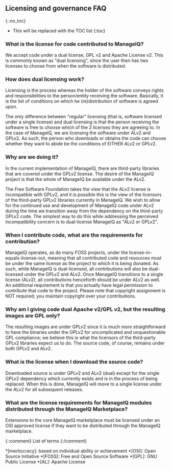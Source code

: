 ## Licensing and governance FAQ
{:.no_toc}

* This will be replaced with the TOC list
{:toc}

### What is the license for code contributed to ManageIQ?

We accept code under a dual license, GPL v2 and Apache License v2. This
is commonly known as "dual licensing", since the user then has two
licenses to choose from when the software is distributed.

### How does dual licensing work?

Licensing is the process whereas the holder of the software conveys
rights and responsibilities to the person/entity receiving the software.
Basically, it is the list of conditions on which he (re)distribution of
software is agreed upon.

The only difference between "regular" licensing (that is, software
licensed under a single license) and dual licensing is that the person
receiving the software is free to choose which of the 2 licenses they
are agreeing to. In the case of ManageIQ, we are licensing the software
under ALv2 and GPLv2. As such, the person who downloads or obtains the
code can choose whether they want to abide be the conditions of EITHER
ALv2 or GPLv2.

### Why are we doing it?

In the current implementation of ManageIQ, there are third-party
libraries that are covered under the GPLv2 license. The desire of the
ManageIQ project is that the whole of ManageIQ be available under the
ALv2.

The Free Software Foundation takes the view that the ALv2 license is
incompatible with GPLv2, and it is possible this is the view of the
licensors of the third-party GPLv2 libraries currently in ManageIQ. We
wish to allow for the continued use and development of ManageIQ code
under ALv2 during the time we transition away from the dependency on the
third-party GPLv2 code. The simplest way to do this while addressing the
perceived incompatibility concern is to dual-license ManageIQ as "ALv2
or GPLv2".

### When I contribute code, what are the requirements for contribution?

ManageIQ operates, as do many FOSS projects, under the
license-in-equals-license-out, meaning that all contributed code and
resources must be under the same license as the project to which it is
being donated. As such, while ManageIQ is dual-licensed, all
contributions will also be dual-licensed under the GPLv2 and ALv2. Once
ManageIQ transitions to a single license (ALv2), all contributions
henceforth should be under ALv2 as well. An additional requirement is
that you actually have legal permission to contribute that code to the
project. Please note that copyright assignment is NOT required; you
maintain copyright over your contributions.

### Why am I giving code dual Apache v2/GPL v2, but the resulting images are GPL only?

The resulting images are under GPLv2 since it is much more
straightforward to have the binaries under the GPLv2 for uncomplicated
and unquestionable GPL compliance; we believe this is what the licensors
of the third-party GPLv2 libraries expect us to do. The source code, of
course, remains under both GPLv2 and ALv2.

### What is the license when I download the source code?

Downloaded source is under GPLv2 and ALv2 (dual) except for the single
GPLv2 dependency which currently exists and is in the process of being
replaced. When this is done, ManageIQ will move to a single license
under the ALv2 for all subsequent releases.

### What are the license requirements for ManageIQ modules distributed through the ManageIQ Marketplace?

Extensions to the core ManageIQ marketplace must be licensed under an
OSI approved license if they want to be distributed through the ManageIQ
marketplace.


{::comment} List of terms {:/comment}

*[meritocracy]: based on individual ability or achievement
*[OSI]: Open Source Initiative
*[FOSS]: Free and Open Source Software
*[GPL]: GNU Public License
*[AL]: Apache License
